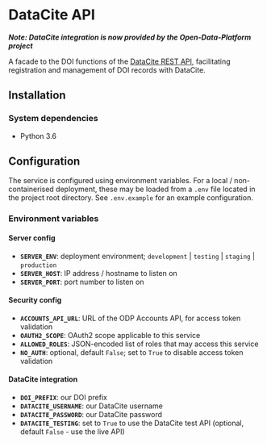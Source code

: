 # DataCite API

***Note: DataCite integration is now provided by the Open-Data-Platform project***

A facade to the DOI functions of the [DataCite REST API](https://support.datacite.org/docs/api),
facilitating registration and management of DOI records with DataCite.

## Installation

### System dependencies

* Python 3.6

## Configuration

The service is configured using environment variables. For a local / non-containerised deployment,
these may be loaded from a `.env` file located in the project root directory. See `.env.example`
for an example configuration.

### Environment variables

#### Server config
- **`SERVER_ENV`**: deployment environment; `development` | `testing` | `staging` | `production`
- **`SERVER_HOST`**: IP address / hostname to listen on
- **`SERVER_PORT`**: port number to listen on

#### Security config
- **`ACCOUNTS_API_URL`**: URL of the ODP Accounts API, for access token validation
- **`OAUTH2_SCOPE`**: OAuth2 scope applicable to this service
- **`ALLOWED_ROLES`**: JSON-encoded list of roles that may access this service
- **`NO_AUTH`**: optional, default `False`; set to `True` to disable access token validation

#### DataCite integration
- **`DOI_PREFIX`**: our DOI prefix
- **`DATACITE_USERNAME`**: our DataCite username
- **`DATACITE_PASSWORD`**: our DataCite password
- **`DATACITE_TESTING`**: set to `True` to use the DataCite test API (optional, default `False` - use the live API)
